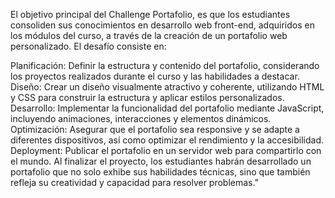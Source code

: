 El objetivo principal del Challenge Portafolio, es que los estudiantes consoliden sus conocimientos en desarrollo web front-end, adquiridos en los módulos del curso, a través de la creación de un portafolio web personalizado. El desafío consiste en:

Planificación: Definir la estructura y contenido del portafolio, considerando los proyectos realizados durante el curso y las habilidades a destacar.
Diseño: Crear un diseño visualmente atractivo y coherente, utilizando HTML y CSS para construir la estructura y aplicar estilos personalizados.
Desarrollo: Implementar la funcionalidad del portafolio mediante JavaScript, incluyendo animaciones, interacciones y elementos dinámicos.
Optimización: Asegurar que el portafolio sea responsive y se adapte a diferentes dispositivos, así como optimizar el rendimiento y la accesibilidad.
Deployment: Publicar el portafolio en un servidor web para compartirlo con el mundo. Al finalizar el proyecto, los estudiantes habrán desarrollado un portafolio que no solo exhibe sus habilidades técnicas, sino que también refleja su creatividad y capacidad para resolver problemas."
